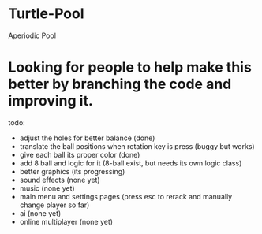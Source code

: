 # Turtle-Pool
Aperiodic Pool
# Looking for people to help make this better by branching the code and improving it.
todo:
- adjust the holes for better balance (done)
- translate the ball positions when rotation key is press (buggy but works)
- give each ball its proper color (done)
- add 8 ball and logic for it (8-ball exist, but needs its own logic class)
- better graphics (its progressing)
- sound effects (none yet)
- music (none yet)
- main menu and settings pages (press esc to rerack and manually change player so far)
- ai (none yet)
- online multiplayer (none yet)

